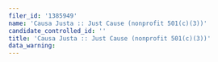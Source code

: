 ```yaml
---
filer_id: '1385949'
name: 'Causa Justa :: Just Cause (nonprofit 501(c)(3))'
candidate_controlled_id: ''
title: 'Causa Justa :: Just Cause (nonprofit 501(c)(3))'
data_warning: 
---
```

